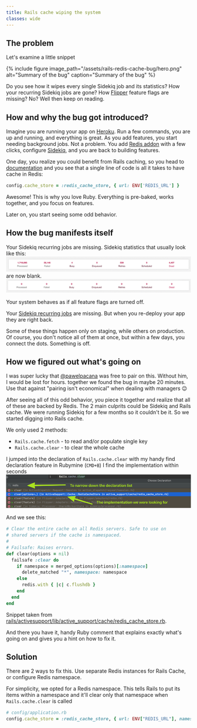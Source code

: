 ```yaml
---
title: Rails cache wiping the system
classes: wide
---
```


## The problem

Let's examine a little snippet

{% include figure image_path="/assets/rails-redis-cache-bug/hero.png" alt="Summary of the bug" caption="Summary of the bug" %}

Do you see how it wipes every single Sidekiq job and its statistics? How your recurring Sidekiq jobs are gone?
How [Flipper](https://github.com/jnunemaker/flipper) feature flags are missing? No? Well then keep on reading.

## How and why the bug got introduced?

Imagine you are running your app on [Heroku](https://www.heroku.com). Run a few commands, you are up and running, and everything is great. As you add features, you start needing background jobs. Not a problem. You add [Redis addon](https://elements.heroku.com/addons/heroku-redis) with a few clicks, configure [Sidekiq](http://sidekiq.org), and you are back to building features.

One day, you realize you could benefit from Rails caching, so you head to [documentation](https://guides.rubyonrails.org/caching_with_rails.html#activesupport-cache-rediscachestore) and you see that a single line of code is all it takes to have cache in Redis:

```ruby
config.cache_store = :redis_cache_store, { url: ENV['REDIS_URL'] }
```

Awesome! This is why you love Ruby. Everything is pre-baked, works together, and you focus on features.

Later on, you start seeing some odd behavior.

## How the bug manifests itself

Your Sidekiq recurring jobs are missing. Sidekiq statistics that usually look like this:
![sidekiq with statistics](/assets/rails-redis-cache-bug/sidekiq-with-statistics.png)
are now blank.
![sidekiq without statistics](/assets/rails-redis-cache-bug/sidekiq-without-statistics.png)

Your system behaves as if all feature flags are turned off.

Your [Sidekiq recurring jobs](https://github.com/Moove-it/sidekiq-scheduler) are missing. But when you re-deploy your app they are right back.

Some of these things happen only on staging, while others on production. Of course, you don't notice all of them at once, but within a few days, you connect the dots. Something is off.

## How we figured out what's going on

I was super lucky that [@pawelpacana](https://twitter.com/pawelpacana) was free to pair on this. Without him, I would be lost for hours. together we found the bug in maybe 20 minutes. Use that against "pairing isn't economical" when dealing with managers 😉

After seeing all of this odd behavior, you piece it together and realize that all of these are backed by Redis. The 2 main culprits could be Sidekiq and Rails cache. We were running Sidekiq for a few months so it couldn't be it. So we started digging into Rails cache.

We only used 2 methods:
* `Rails.cache.fetch` - to read and/or populate single key
* `Rails.cache.clear` - to clear the whole cache


I jumped into the declaration of `Rails.cache.clear` with my handy find declaration feature in Rubymine (`CMD+B`) I find the implementation within seconds
![Rubymine go to declaration](/assets/rails-redis-cache-bug/rubymine-go-to-declaration.png)

And we see this:
```ruby
# Clear the entire cache on all Redis servers. Safe to use on
# shared servers if the cache is namespaced.
#
# Failsafe: Raises errors.
def clear(options = nil)
  failsafe :clear do
    if namespace = merged_options(options)[:namespace]
      delete_matched "*", namespace: namespace
    else
      redis.with { |c| c.flushdb }
    end
  end
end
```
Snippet taken from [rails/activesupport/lib/active_support/cache/redis_cache_store.rb](https://github.com/rails/rails/blob/main/activesupport/lib/active_support/cache/redis_cache_store.rb#L307-L319).

And there you have it, handy Ruby comment that explains exactly what's going on and gives you a hint on how to fix it.

## Solution

There are 2 ways to fix this. Use separate Redis instances for Rails Cache, or configure Redis namespace.

For simplicity, we opted for a Redis namespace. This tells Rails to put its items within a namespace and it'll clear only that namespace when `Rails.cache.clear` is called

```ruby
# config/application.rb
config.cache_store = :redis_cache_store, { url: ENV["REDIS_URL"], namespace: "rails" }
```
